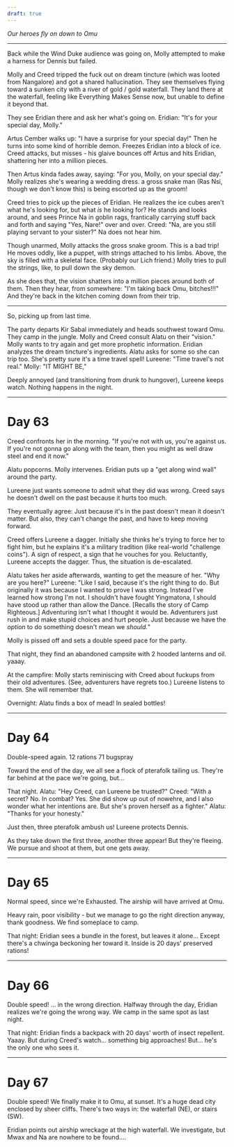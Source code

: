 ```yaml
---
draft: true
---
```

*Our heroes fly on down to Omu*

-----

Back while the Wind Duke audience was going on,
Molly attempted to make a harness for Dennis but failed.

Molly and Creed tripped the fuck out on dream tincture
    (which was looted from Nangalore)
    and got a shared hallucination.
They see themselves flying toward a sunken city with a river of gold / gold waterfall. They land there at the waterfall, feeling like Everything Makes Sense now, but unable to define it beyond that.

They see Eridian there and ask her what's going on.
    Eridian: "It's for your special day, Molly."

Artus Cember walks up: "I have a surprise for your special day!"
    Then he turns into some kind of horrible demon.
    Freezes Eridian into a block of ice.
    Creed attacks, but misses - his glaive bounces off Artus and hits Eridian, shattering her into a million pieces.

Then Artus kinda fades away, saying: "For you, Molly, on your special day."
    Molly realizes she's wearing a wedding dress.
    a gross snake man (Ras Nsi, though we don't know this) is being escorted up as the groom!

Creed tries to pick up the pieces of Eridian. He realizes the ice cubes aren't what he's looking for, but what *is* he looking for?
    He stands and looks around, and sees Prince Na in goblin rags, frantically carrying stuff back and forth and saying "Yes, Nare!" over and over.
    Creed: "Na, are you still playing servant to your sister?"
    Na does not hear him.

Though unarmed, Molly attacks the gross snake groom. This is a bad trip!
He moves oddly, like a puppet, with strings attached to his limbs.
Above, the sky is filled with a skeletal face. (Probably our Lich friend.)
    Molly tries to pull the strings, like, to pull down the sky demon.

As she does that, the vision shatters into a million pieces around both of them.
Then they hear, from somewhere: "I'm taking back Omu, bitches!!!"
And they're back in the kitchen coming down from their trip.

---

So, picking up from last time.

The party departs Kir Sabal immediately and heads southwest toward Omu.
They camp in the jungle.
Molly and Creed consult Alatu on their "vision."
    Molly wants to try again and get more prophetic information.
    Eridian analyzes the dream tincture's ingredients.
    Alatu asks for some so she can trip too.
        She's pretty sure it's a time travel spell!
        Lureene: "Time travel's not real."
        Molly: "IT MIGHT BE,"

Deeply annoyed (and transitioning from drunk to hungover), Lureene keeps watch.
Nothing happens in the night.

---

# Day 63

Creed confronts her in the morning.
"If you're not with us, you're against us.
If you're not gonna go along with the team,
then you might as well draw steel and end it now."

Alatu popcorns.
Molly intervenes.
Eridian puts up a "get along wind wall" around the party.

Lureene just wants someone to admit what they did was wrong.
Creed says he doesn't dwell on the past because it hurts too much.

They eventually agree:
Just because it's in the past doesn't mean it doesn't matter.
But also, they can't change the past, and have to keep moving forward.

Creed offers Lureene a dagger. Initially she thinks he's trying to force her to fight him, but he explains it's a military tradition (like real-world "challenge coins"). A sign of respect, a sign that he vouches for you.
Reluctantly, Lureene accepts the dagger.
Thus, the situation is de-escalated.

Alatu takes her aside afterwards, wanting to get the measure of her.
"Why are you here?"
Lureene: "Like I said, because it's the right thing to do.
But originally it was because I wanted to prove I was strong.
Instead I've learned how strong I'm not.
I shouldn't have fought Yingmatona, I should have stood up rather than allow the Dance.
\[Recalls the story of Camp Righteous.\]
Adventuring isn't what I thought it would be.
Adventurers just rush in and make stupid choices and hurt people.
Just because we have the *option* to do something doesn't mean we *should.*"




Molly is pissed off and sets a double speed pace for the party.

That night, they find an abandoned campsite with 2 hooded lanterns and oil. yaaay.

At the campfire:
Molly starts reminiscing with Creed about fuckups from their old adventures.
(See, adventurers have regrets too.)
Lureene listens to them. She will remember that.

Overnight:
Alatu finds a box of mead! In sealed bottles!


----

# Day 64

Double-speed again.
12 rations
71 bugspray

Toward the end of the day, we all see a flock of pterafolk tailing us.
They're far behind at the pace we're going, but...

That night.
Alatu: "Hey Creed, can Lureene be trusted?"
Creed: "With a secret? No. In combat? Yes. She did show up out of nowehre, and I also wonder what her intentions are. But she's proven herself as a fighter."
Alatu: "Thanks for your honesty."

Just then, three pterafolk ambush us!
Lureene protects Dennis.

As they take down the first three, another three appear!
But they're fleeing.
We pursue and shoot at them, but one gets away.

---

# Day 65

Normal speed, since we're Exhausted.
The airship will have arrived at Omu.

Heavy rain, poor visibility - but we manage to go the right direction anyway, thank goodness.
We find someplace to camp.

That night:
Eridian sees a bundle in the forest, but leaves it alone...
Except there's a chwinga beckoning her toward it.
Inside is 20 days' preserved rations!

---

# Day 66

Double speed! ... in the wrong direction.
Halfway through the day, Eridian realizes we're going the wrong way.
We camp in the same spot as last night.

That night: Eridian finds a backpack with 20 days' worth of insect repellent. Yaaay.
But during Creed's watch... something big approaches!
    But... he's the only one who sees it.

---

# Day 67

Double speed!
We finally make it to Omu, at sunset.
It's a huge dead city enclosed by sheer cliffs.
There's two ways in: the waterfall (NE), or stairs (SW).

Eridian points out airship wreckage at the high waterfall.
We investigate, but Mwax and Na are nowhere to be found....